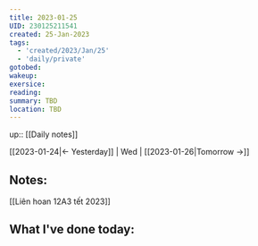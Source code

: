 ```yaml
---
title: 2023-01-25
UID: 230125211541
created: 25-Jan-2023
tags:
  - 'created/2023/Jan/25'
  - 'daily/private'
gotobed:
wakeup:
exersice:
reading:
summary: TBD
location: TBD
---
```

up:: [[Daily notes]]

[[2023-01-24|<- Yesterday]] | Wed | [[2023-01-26|Tomorrow ->]]

## Notes:

[[Liên hoan 12A3 tết 2023]]

## What I've done today:

